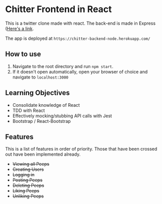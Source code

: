 # Chitter Frontend in React  

This is a twitter clone made with react. The back-end is made in Express ([Here's a link](https://github.com/makersacademy/chitter_api_backend).  

The app is deployed at `https://chitter-backend-node.herokuapp.com/`

## How to use

1. Navigate to the root directory and run `npm start`.  
2. If it doesn't open automatically, open your browser of choice and navigate to `localhost:3000`

## Learning Objectives  

- Consolidate knowledge of React  
- TDD with React  
- Effectively mocking/stubbing API calls with Jest
- Bootstrap / React-Bootstrap  

## Features  
This is a list of features in order of priority. Those that have been crossed out have been implemented already. 

- ~~Viewing all Peeps~~
- ~~Creating Users~~
- ~~Logging in~~
- ~~Posting Peeps~~
- ~~Deleting Peeps~~
- ~~Liking Peeps~~
- ~~Unliking Peeps~~
